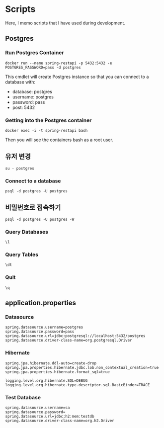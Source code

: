 # Scripts

Here, I memo scripts that I have used during development.

## Postgres

### Run Postgres Container

```
docker run --name spring-restapi -p 5432:5432 -e POSTGRES_PASSWORD=pass -d postgres
```

This cmdlet will create Postgres instance so that you can connect to a database with:
* database: postgres
* username: postgres
* password: pass
* post: 5432

### Getting into the Postgres container

```
docker exec -i -t spring-restapi bash
```

Then you will see the containers bash as a root user.

## 유저 변경

```
su - postgres
```

### Connect to a database

```
psql -d postgres -U postgres
```

## 비밀번호로 접속하기

```
psql -d postgres -U postgres -W
```

### Query Databases

```
\l
```

### Query Tables

```
\dt
```

### Quit

```
\q
```

## application.properties

### Datasource

```
spring.datasource.username=postgres
spring.datasource.password=pass
spring.datasource.url=jdbc:postgresql://localhost:5432/postgres
spring.datasource.driver-class-name=org.postgresql.Driver
```

### Hibernate

```
spring.jpa.hibernate.ddl-auto=create-drop
spring.jpa.properties.hibernate.jdbc.lob.non_contextual_creation=true
spring.jpa.properties.hibernate.format_sql=true

logging.level.org.hibernate.SQL=DEBUG
logging.level.org.hibernate.type.descriptor.sql.BasicBinder=TRACE
```

### Test Database

```
spring.datasource.username=sa
spring.datasource.password=
spring.datasource.url=jdbc:h2:mem:testdb
spring.datasource.driver-class-name=org.h2.Driver
```